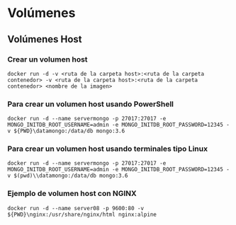 # Volúmenes

## Volúmenes Host

### Crear un volumen host

```
docker run -d -v <ruta de la carpeta host>:<ruta de la carpeta contenedor> -v <ruta de la carpeta host>:<ruta de la carpeta contenedor> <nombre de la imagen>
```

### Para crear un volumen host usando PowerShell

```
docker run -d --name servermongo -p 27017:27017 -e MONGO_INITDB_ROOT_USERNAME=admin -e MONGO_INITDB_ROOT_PASSWORD=12345 -v ${PWD}\datamongo:/data/db mongo:3.6
```

### Para crear un volumen host usando terminales tipo Linux

```
docker run -d --name servermongo -p 27017:27017 -e MONGO_INITDB_ROOT_USERNAME=admin -e MONGO_INITDB_ROOT_PASSWORD=12345 -v $(pwd)\\datamongo:/data/db mongo:3.6
```

### Ejemplo de volumen host con NGINX

```
docker run -d --name server08 -p 9600:80 -v ${PWD}\nginx:/usr/share/nginx/html nginx:alpine
```
